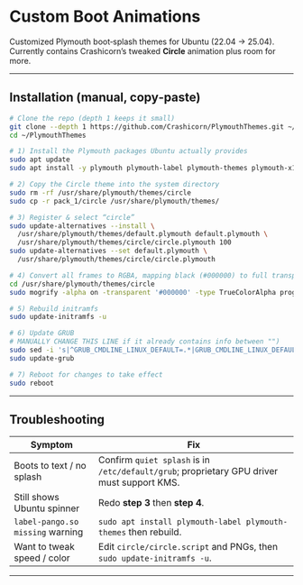 # Custom Boot Animations

Customized Plymouth boot‑splash themes for Ubuntu (22.04 → 25.04).  
Currently contains Crashicorn’s tweaked **Circle** animation plus room for more.

---

## Installation (manual, copy‑paste)

```bash
# Clone the repo (depth 1 keeps it small)
git clone --depth 1 https://github.com/Crashicorn/PlymouthThemes.git ~/PlymouthThemes
cd ~/PlymouthThemes

# 1) Install the Plymouth packages Ubuntu actually provides
sudo apt update
sudo apt install -y plymouth plymouth-label plymouth-themes plymouth-x11

# 2) Copy the Circle theme into the system directory
sudo rm -rf /usr/share/plymouth/themes/circle
sudo cp -r pack_1/circle /usr/share/plymouth/themes/

# 3) Register & select “circle”
sudo update-alternatives --install \
  /usr/share/plymouth/themes/default.plymouth default.plymouth \
  /usr/share/plymouth/themes/circle/circle.plymouth 100
sudo update-alternatives --set default.plymouth \
  /usr/share/plymouth/themes/circle/circle.plymouth

# 4) Convert all frames to RGBA, mapping black (#000000) to full transparency
cd /usr/share/plymouth/themes/circle
sudo mogrify -alpha on -transparent '#000000' -type TrueColorAlpha progress-*.png

# 5) Rebuild initramfs
sudo update-initramfs -u

# 6) Update GRUB
# MANUALLY CHANGE THIS LINE if it already contains info between "")
sudo sed -i 's|^GRUB_CMDLINE_LINUX_DEFAULT=.*|GRUB_CMDLINE_LINUX_DEFAULT="quiet splash"|' /etc/default/grub
sudo update-grub

# 7) Reboot for changes to take effect
sudo reboot
```

---

## Troubleshooting

| Symptom | Fix |
|---------|-----|
| Boots to text / no splash | Confirm `quiet splash` is in `/etc/default/grub`; proprietary GPU driver must support KMS. |
| Still shows Ubuntu spinner | Redo **step 3** then **step 4**. |
| `label-pango.so missing` warning | `sudo apt install plymouth-label plymouth-themes` then rebuild. |
| Want to tweak speed / color | Edit `circle/circle.script` and PNGs, then `sudo update-initramfs -u`. |

---

